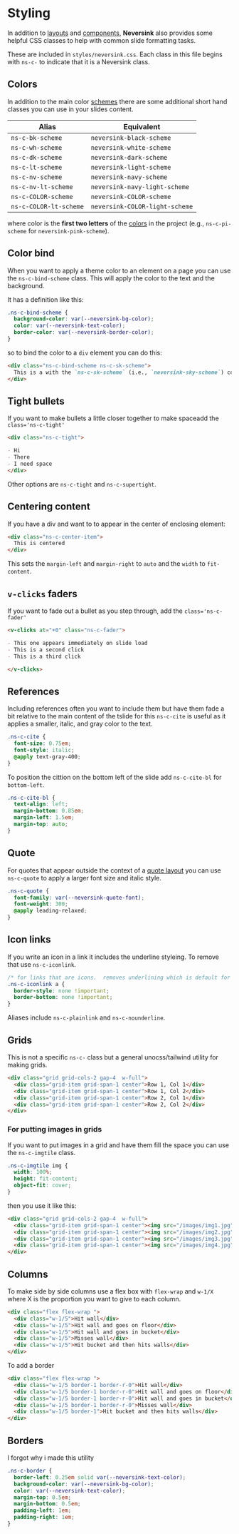 # Styling

In addition to [layouts](/layouts) and [components](/components), **Neversink** also
provides some helpful CSS classes to help with common slide formatting tasks.

These are included in `styles/neversink.css`. Each class in this file begins with `ns-c-` to indicate that it is a Neversink class.

## Colors

In addition to the main color [schemes](/colors) there are some additional short hand classes you can use in your slides content.

| Alias                  | Equivalent                     |
| ---------------------- | ------------------------------ |
| `ns-c-bk-scheme`       | `neversink-black-scheme`       |
| `ns-c-wh-scheme`       | `neversink-white-scheme`       |
| `ns-c-dk-scheme`       | `neversink-dark-scheme`        |
| `ns-c-lt-scheme`       | `neversink-light-scheme`       |
| `ns-c-nv-scheme`       | `neversink-navy-scheme`        |
| `ns-c-nv-lt-scheme`    | `neversink-navy-light-scheme`  |
| `ns-c-COLOR-scheme`    | `neversink-COLOR-scheme`       |
| `ns-c-COLOR-lt-scheme` | `neversink-COLOR-light-scheme` |

where color is the **first two letters** of the [colors](/colors) in the project (e.g., `ns-c-pi-scheme` for `neversink-pink-scheme`).

## Color bind

When you want to apply a theme color to an element on a page you can use the
`ns-c-bind-scheme` class. This will apply the color to the text and the background.

It has a definition like this:

```css
.ns-c-bind-scheme {
  background-color: var(--neversink-bg-color);
  color: var(--neversink-text-color);
  border-color: var(--neversink-border-color);
}
```

so to bind the color to a `div` element you can do this:

```md
<div class="ns-c-bind-scheme ns-c-sk-scheme">
  This is a with the `ns-c-sk-scheme` (i.e., `neversink-sky-scheme`) color applied.
</div>
```

## Tight bullets

If you want to make bullets a little closer together to make spaceadd the `class='ns-c-tight'`

```md
<div class="ns-c-tight">

- Hi
- There
- I need space
</div>
```

Other options are `ns-c-tight` and `ns-c-supertight`.

## Centering content

If you have a div and want to to appear in the center of enclosing element:

```md
<div class="ns-c-center-item">
  This is centered
</div>
```

This sets the `margin-left` and `margin-right` to `auto` and the `width` to `fit-content`.

## `v-clicks` faders

If you want to fade out a bullet as you step through, add the `class='ns-c-fader'`

```md
<v-clicks at="+0" class="ns-c-fader">

- This one appears immediately on slide load
- This is a second click
- This is a third click

</v-clicks>
```

## References

Including references often you want to include them but have them fade a bit relative to the main content of the tslide for this `ns-c-cite` is useful as it
applies a smaller, italic, and gray color to the text.

```css
.ns-c-cite {
  font-size: 0.75em;
  font-style: italic;
  @apply text-gray-400;
}
```

To position the cittion on the bottom left of the slide add `ns-c-cite-bl` for `bottom-left`.

```css
.ns-c-cite-bl {
  text-align: left;
  margin-bottom: 0.85em;
  margin-left: 1.5em;
  margin-top: auto;
}
```

## Quote

For quotes that appear outside the context of a [quote layout](/layouts/quote) you can use `ns-c-quote` to apply a larger font size and italic style.

```css
.ns-c-quote {
  font-family: var(--neversink-quote-font);
  font-weight: 300;
  @apply leading-relaxed;
}
```

## Icon links

If you write an icon in a link it includes the underline styleing. To remove that use
`ns-c-iconlink`.

```css
/* for links that are icons.  removes underlining which is default for links in markdown parser */
.ns-c-iconlink a {
  border-style: none !important;
  border-bottom: none !important;
}
```

Aliases include `ns-c-plainlink` and `ns-c-nounderline`.

## Grids

This is not a specific `ns-c-` class but a general unocss/tailwind utility for making grids.

```html
<div class="grid grid-cols-2 gap-4  w-full">
  <div class="grid-item grid-span-1 center">Row 1, Col 1</div>
  <div class="grid-item grid-span-1 center">Row 1, Col 2</div>
  <div class="grid-item grid-span-1 center">Row 2, Col 1</div>
  <div class="grid-item grid-span-1 center">Row 2, Col 2</div>
</div>
```

### For putting images in grids

If you want to put images in a grid and have them fill the space you can use the `ns-c-imgtile` class.

```css
.ns-c-imgtile img {
  width: 100%;
  height: fit-content;
  object-fit: cover;
}
```

then you use it like this:

```html
<div class="grid grid-cols-2 gap-4  w-full">
  <div class="grid-item grid-span-1 center"><img src="/images/img1.jpg" /></div>
  <div class="grid-item grid-span-1 center"><img src="/images/img2.jpg" /></div>
  <div class="grid-item grid-span-1 center"><img src="/images/img3.jpg" /></div>
  <div class="grid-item grid-span-1 center"><img src="/images/img4.jpg" /></div>
</div>
```

## Columns

To make side by side columns use a flex box with `flex-wrap` and `w-1/X` where X is the proportion you want to give to each column.

```html
<div class="flex flex-wrap ">
  <div class="w-1/5">Hit wall</div>
  <div class="w-1/5">Hit wall and goes on floor</div>
  <div class="w-1/5">Hit wall and goes in bucket</div>
  <div class="w-1/5">Misses wall</div>
  <div class="w-1/5">Hit bucket and then hits walls</div>
</div>
```

To add a border

```html
<div class="flex flex-wrap ">
  <div class="w-1/5 border-1 border-r-0">Hit wall</div>
  <div class="w-1/5 border-1 border-r-0">Hit wall and goes on floor</div>
  <div class="w-1/5 border-1 border-r-0">Hit wall and goes in bucket</div>
  <div class="w-1/5 border-1 border-r-0">Misses wall</div>
  <div class="w-1/5 border-1">Hit bucket and then hits walls</div>
</div>
```

## Borders

I forgot why i made this utility

```css
.ns-c-border {
  border-left: 0.25em solid var(--neversink-text-color);
  background-color: var(--neversink-bg-color);
  color: var(--neversink-text-color);
  margin-top: 0.5em;
  margin-bottom: 0.5em;
  padding-left: 1em;
  padding-right: 1em;
}
```
